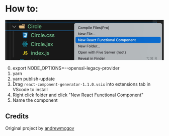 # How to:

![alt text](https://github.com/lassespilling/react-component-generator/blob/main/thumbnail.jpg?raw=true)

0. export NODE_OPTIONS=--openssl-legacy-provider
1. yarn
2. yarn publish-update
3. Drag `react-component-generator-1.1.0.vsix` into extensions tab in VScode to install
4. Right click folder and click "New React Functional Component"
5. Name the component

## Credits

Original project by [andrewmcgov](https://github.com/andrewmcgov/react-component-generator.git)
